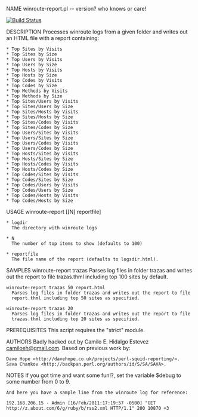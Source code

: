 NAME
    winroute-report.pl -- version? who knows or care!

[![Build Status](https://travis-ci.org/camilohe/winroute-report.svg?branch=master)](https://travis-ci.org/camilohe/winroute-report)

DESCRIPTION
    Processes winroute logs from a given folder and writes out an HTML file
    with a report containing:

    * Top Sites by Visits
    * Top Sites by Size
    * Top Users by Visits
    * Top Users by Size
    * Top Hosts by Visits
    * Top Hosts by Size
    * Top Codes by Visits
    * Top Codes by Size
    * Top Methods by Visits
    * Top Methods by Size
    * Top Sites/Users by Visits
    * Top Sites/Users by Size
    * Top Sites/Hosts by Visits
    * Top Sites/Hosts by Size
    * Top Sites/Codes by Visits
    * Top Sites/Codes by Size
    * Top Users/Sites by Visits
    * Top Users/Sites by Size
    * Top Users/Codes by Visits
    * Top Users/Codes by Size
    * Top Hosts/Sites by Visits
    * Top Hosts/Sites by Size
    * Top Hosts/Codes by Visits
    * Top Hosts/Codes by Size
    * Top Codes/Sites by Visits
    * Top Codes/Sites by Size
    * Top Codes/Users by Visits
    * Top Codes/Users by Size
    * Top Codes/Hosts by Visits
    * Top Codes/Hosts by Size

USAGE
    winroute-report <logdir> [[N] reportfile]

    * logdir
      The directory with winroute logs

    * N
      The number of top items to show (defaults to 100)

    * reportfile
      The file name of the report (defaults to logsdir.html).

SAMPLES
    winroute-report trazas
      Parses log files in folder trazas and writes out the report to file
      trazas.thml including top 100 sites by default.

    winroute-report trazas 50 report.html
      Parses log files in folder trazas and writes out the report to file
      report.thml including top 50 sites as specified.

    winroute-report trazas 20
      Parses log files in folder trazas and writes out the report to file
      trazas.thml including top 20 sites as specified.

PREREQUISITES
    This script requires the "strict" module.

AUTHORS
    Badly hacked out by Camilo E. Hidalgo Estevez <camiloeh@gmail.com>.
    Based on previous work by:

    Dave Hope <http://davehope.co.uk/projects/perl-squid-reporting/>.
    Sava Chankov <http://backpan.perl.org/authors/id/S/SA/SAVA>.

NOTES
    If you got time and want some fun!?, set the variable $debug to some
    number from 0 to 9.

    And here you have a sample line from the winroute log for reference:

    192.168.206.15 - Admin [16/Feb/2011:17:19:57 -0500] "GET http://z.about.com/6/g/ruby/b/rss2.xml HTTP/1.1" 200 10870 +3

